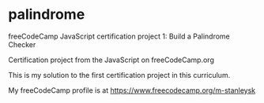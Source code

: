 # palindrome
freeCodeCamp JavaScript certification project 1: Build a Palindrome Checker

Certification project from the JavaScript on freeCodeCamp.org

This is my solution to the first certification project in this curriculum.

My freeCodeCamp profile is at https://www.freecodecamp.org/m-stanleysk


